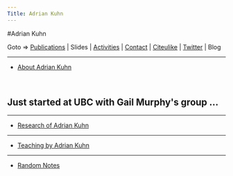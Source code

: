 ```yaml
---
Title: Adrian Kuhn
---
```

#Adrian Kuhn
<script src="http://www.iam.unibe.ch/~akuhn/strip.js"></script>

Goto &rArr; [Publications](%base_url%/wiki/alumni/adriankuhn/pubs) | Slides | [Activities](%base_url%/wiki/alumni/adriankuhn/activities) | [Contact](%base_url%/wiki/alumni/adriankuhn/contact) | [Citeulike](http://citeulike.com/user/akuhn) | [Twitter](http://twitter.com/akuhn) | Blog


---
- [About Adrian Kuhn](%base_url%/wiki/alumni/adriankuhn/about)

&nbsp;

## Just started at UBC with Gail Murphy's group &hellip;


---
- [Research of Adrian Kuhn](%base_url%/wiki/alumni/adriankuhn/research)

---
- [Teaching by Adrian Kuhn](%base_url%/wiki/alumni/adriankuhn/teaching)

---
- [Random Notes](%base_url%/wiki/alumni/adriankuhn/random)
